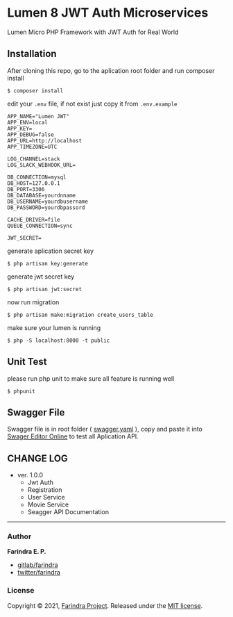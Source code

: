 # Lumen 8 JWT Auth Microservices
Lumen Micro PHP Framework with JWT Auth for Real World

## Installation

After cloning this repo, go to the aplication root folder and run composer install
```
$ composer install
```

edit your `.env` file, if not exist just copy it from `.env.example`

```
APP_NAME="Lumen JWT"
APP_ENV=local
APP_KEY=
APP_DEBUG=false
APP_URL=http://localhost
APP_TIMEZONE=UTC

LOG_CHANNEL=stack
LOG_SLACK_WEBHOOK_URL=

DB_CONNECTION=mysql
DB_HOST=127.0.0.1
DB_PORT=3306
DB_DATABASE=yourdnname
DB_USERNAME=yourdbusername
DB_PASSWORD=yourdbpassord

CACHE_DRIVER=file
QUEUE_CONNECTION=sync

JWT_SECRET=
```

generate aplication secret key
```
$ php artisan key:generate
```

generate jwt secret key
```
$ php artisan jwt:secret
```

now run migration
```
$ php artisan make:migration create_users_table
```

make sure your lumen is running
```
$ php -S localhost:8000 -t public
```


## Unit Test
please run php unit to make sure all feature is running well
```
$ phpunit
```

## Swagger File
Swagger file is in root folder ( [swagger.yaml](swagger.yaml) ), copy and paste it into [Swager Editor Online](https://editor.swagger.io) to test all Aplication API.


## CHANGE LOG
- ver. 1.0.0 
  - Jwt Auth
  - Registration
  - User Service
  - Movie Service
  - Seagger API Documentation

---

### Author

**Farindra E. P.**

* [gitlab/farindra](https://gitlab.com/farindra)
* [twitter/farindra](https://twitter.com/farindra)

### License

Copyright © 2021, [Farindra Project](https://farindra.com).
Released under the [MIT license](https://opensource.org/licenses/MIT).
